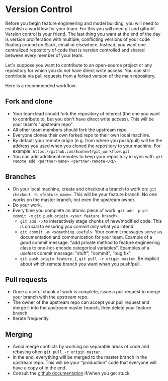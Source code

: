 Version Control
=====================
Before you begin feature engineering and model building, you will need to establish
a workflow for your team. For this you will need git and github! Version control is your friend.
The last thing you want at the end of the day is version proliferation with
multiple, conflicting versions of your code floating around on Slack, email or elsewhere.
Instead, you want one centralized repository of code that is version controlled
and shared between every member of your team.

Let's suppose you want to contribute to an open-source project or any repository for which you do _not_ have direct write access. You can still contribute via pull requests from a forked version of the main repository.

Here is a recommended workflow:

## Fork and clone
* Your team lead should fork the repository of interest (the one you want to contribute to, but you don't have direct write access). This will be your team's "upstream repo".
* All other team members should fork the upstream repo.
* Everyone clones their own forked repo to their own local machine.
* By default your remote origin (e.g. from where you push/pull) will be the address you used when you cloned the repository to your machine. For example: `https://github.com/Ecohen4/git_workflow.git`
* You can add additional remotes to keep your repository in sync with. `git remote add <partner-name> <partner-remote-URL>`

## Branches
* On your local machine, create and checkout a branch to work on: `git checkout -b <feature_name>`. This will be your feature branch. No one works on the master branch, not even the upstream owner.
* Do your work.
* Every time you complete an atomic piece of work: `git add -p` `git commit -m` `git push origin <your feature branch>`
  * `git add -p` to interactively stage chunks of new/modified code. This is crucial to ensuring you commit only what you intend.
  * `git commit -m <something useful>`. Your commit messages serve as documentation and communication for your team.
  Example of a _good_ commit message: "add private method to feature engineering class to one-hot-encode categorical variables".
  Examples of a _useless_ commit message: "stuff", "commit", "bug fix".
  * `git push origin feature_1`, `git pull -r origin master`. Be explicit about which remote branch you want when you push/pull.

## Pull requests
* Once a useful chunk of work is complete, issue a pull request to merge your branch with the upstream repo.
* The owner of the upstream repo can accept your pull request and merge it into the upstream master branch, then delete your feature branch.
* Iterate frequently.

## Merging
* Avoid merge conflicts by working on separable areas of code and rebasing often `git pull -r origin master`.
* In the end, everything will be merged to the master branch in the upstream repo.  This will be your “production” code that everyone will have a copy of in the end.
* Consult the [github documentation](https://guides.github.com/introduction/flow/) if/when you get stuck.
